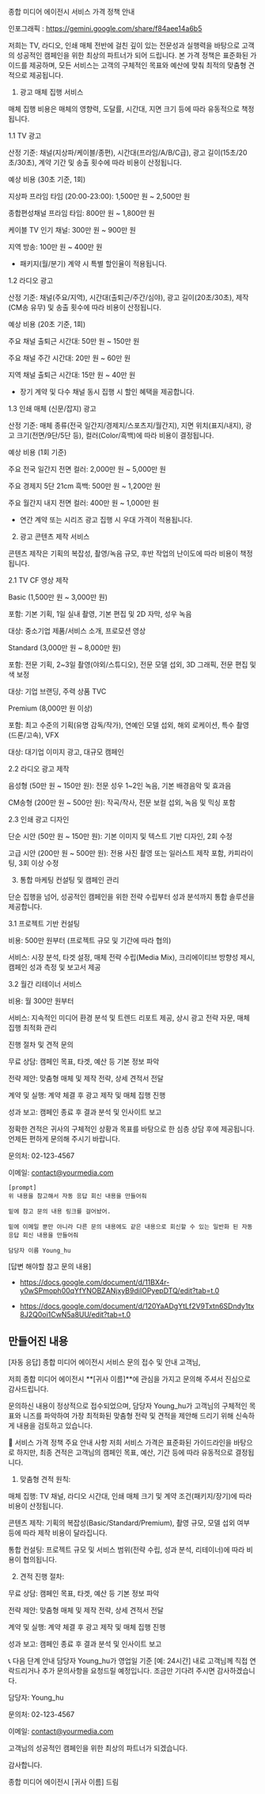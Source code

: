종합 미디어 에이전시 서비스 가격 정책 안내

인포그래픽 : https://gemini.google.com/share/f84aee14a6b5



저희는 TV, 라디오, 인쇄 매체 전반에 걸친 깊이 있는 전문성과 실행력을 바탕으로 고객의 성공적인 캠페인을 위한 최상의 파트너가 되어 드립니다. 본 가격 정책은 표준화된 가이드를 제공하며, 모든 서비스는 고객의 구체적인 목표와 예산에 맞춰 최적의 맞춤형 견적으로 제공됩니다.

1. 광고 매체 집행 서비스

매체 집행 비용은 매체의 영향력, 도달률, 시간대, 지면 크기 등에 따라 유동적으로 책정됩니다.

1.1 TV 광고

산정 기준: 채널(지상파/케이블/종편), 시간대(프라임/A/B/C급), 광고 길이(15초/20초/30초), 계약 기간 및 송출 횟수에 따라 비용이 산정됩니다.

예상 비용 (30초 기준, 1회)

지상파 프라임 타임 (20:00-23:00): 1,500만 원 ~ 2,500만 원

종합편성채널 프라임 타임: 800만 원 ~ 1,800만 원

케이블 TV 인기 채널: 300만 원 ~ 900만 원

지역 방송: 100만 원 ~ 400만 원

* 패키지(월/분기) 계약 시 특별 할인율이 적용됩니다.

1.2 라디오 광고

산정 기준: 채널(주요/지역), 시간대(출퇴근/주간/심야), 광고 길이(20초/30초), 제작(CM송 유무) 및 송출 횟수에 따라 비용이 산정됩니다.

예상 비용 (20초 기준, 1회)

주요 채널 출퇴근 시간대: 50만 원 ~ 150만 원

주요 채널 주간 시간대: 20만 원 ~ 60만 원

지역 채널 출퇴근 시간대: 15만 원 ~ 40만 원

* 장기 계약 및 다수 채널 동시 집행 시 할인 혜택을 제공합니다.

1.3 인쇄 매체 (신문/잡지) 광고

산정 기준: 매체 종류(전국 일간지/경제지/스포츠지/월간지), 지면 위치(표지/내지), 광고 크기(전면/9단/5단 등), 컬러(Color/흑백)에 따라 비용이 결정됩니다.

예상 비용 (1회 기준)

주요 전국 일간지 전면 컬러: 2,000만 원 ~ 5,000만 원

주요 경제지 5단 21cm 흑백: 500만 원 ~ 1,200만 원

주요 월간지 내지 전면 컬러: 400만 원 ~ 1,000만 원

* 연간 계약 또는 시리즈 광고 집행 시 우대 가격이 적용됩니다.

2. 광고 콘텐츠 제작 서비스

콘텐츠 제작은 기획의 복잡성, 촬영/녹음 규모, 후반 작업의 난이도에 따라 비용이 책정됩니다.

2.1 TV CF 영상 제작

Basic (1,500만 원 ~ 3,000만 원)

포함: 기본 기획, 1일 실내 촬영, 기본 편집 및 2D 자막, 성우 녹음

대상: 중소기업 제품/서비스 소개, 프로모션 영상

Standard (3,000만 원 ~ 8,000만 원)

포함: 전문 기획, 2~3일 촬영(야외/스튜디오), 전문 모델 섭외, 3D 그래픽, 전문 편집 및 색 보정

대상: 기업 브랜딩, 주력 상품 TVC

Premium (8,000만 원 이상)

포함: 최고 수준의 기획(유명 감독/작가), 연예인 모델 섭외, 해외 로케이션, 특수 촬영(드론/고속), VFX

대상: 대기업 이미지 광고, 대규모 캠페인

2.2 라디오 광고 제작

음성형 (50만 원 ~ 150만 원): 전문 성우 1~2인 녹음, 기본 배경음악 및 효과음

CM송형 (200만 원 ~ 500만 원): 작곡/작사, 전문 보컬 섭외, 녹음 및 믹싱 포함

2.3 인쇄 광고 디자인

단순 시안 (50만 원 ~ 150만 원): 기본 이미지 및 텍스트 기반 디자인, 2회 수정

고급 시안 (200만 원 ~ 500만 원): 전용 사진 촬영 또는 일러스트 제작 포함, 카피라이팅, 3회 이상 수정

3. 통합 마케팅 컨설팅 및 캠페인 관리

단순 집행을 넘어, 성공적인 캠페인을 위한 전략 수립부터 성과 분석까지 통합 솔루션을 제공합니다.

3.1 프로젝트 기반 컨설팅

비용: 500만 원부터 (프로젝트 규모 및 기간에 따라 협의)

서비스: 시장 분석, 타겟 설정, 매체 전략 수립(Media Mix), 크리에이티브 방향성 제시, 캠페인 성과 측정 및 보고서 제공

3.2 월간 리테이너 서비스

비용: 월 300만 원부터

서비스: 지속적인 미디어 환경 분석 및 트렌드 리포트 제공, 상시 광고 전략 자문, 매체 집행 최적화 관리

진행 절차 및 견적 문의

무료 상담: 캠페인 목표, 타겟, 예산 등 기본 정보 파악

전략 제안: 맞춤형 매체 및 제작 전략, 상세 견적서 전달

계약 및 실행: 계약 체결 후 광고 제작 및 매체 집행 진행

성과 보고: 캠페인 종료 후 결과 분석 및 인사이트 보고

정확한 견적은 귀사의 구체적인 상황과 목표를 바탕으로 한 심층 상담 후에 제공됩니다. 언제든 편하게 문의해 주시기 바랍니다.

문의처: 02-123-4567



이메일: contact@yourmedia.com

```
[prompt]
위 내용을 참고해서 자동 응답 회신 내용을 만들어줘

밑에 참고 문의 내용 링크를 걸어놨어.

밑에 이메일 뿐만 아니라 다른 문의 내용에도 같은 내용으로 회신할 수 있는 일반화 된 자동응답 회신 내용을 만들어줘

담당자 이름 Young_hu
```


[답변 해야할 참고 문의 내용]



- https://docs.google.com/document/d/11BX4r-y0wSPmoph00qYfYNOBZANjxyB9diIOPyepDTQ/edit?tab=t.0

- https://docs.google.com/document/d/120YaADgYtLf2V9Txtn6SDndy1tx8J2Q0oi1CwN5a8UU/edit?tab=t.0


## 만들어진 내용

[자동 응답] 종합 미디어 에이전시 서비스 문의 접수 및 안내
고객님,

저희 종합 미디어 에이전시 **[귀사 이름]**에 관심을 가지고 문의해 주셔서 진심으로 감사드립니다.

문의하신 내용이 정상적으로 접수되었으며, 담당자 Young_hu가 고객님의 구체적인 목표와 니즈를 파악하여 가장 최적화된 맞춤형 전략 및 견적을 제안해 드리기 위해 신속하게 내용을 검토하고 있습니다.

📌 서비스 가격 정책 주요 안내 사항
저희 서비스 가격은 표준화된 가이드라인을 바탕으로 하지만, 최종 견적은 고객님의 캠페인 목표, 예산, 기간 등에 따라 유동적으로 결정됩니다.

1. 맞춤형 견적 원칙:

매체 집행: TV 채널, 라디오 시간대, 인쇄 매체 크기 및 계약 조건(패키지/장기)에 따라 비용이 산정됩니다.

콘텐츠 제작: 기획의 복잡성(Basic/Standard/Premium), 촬영 규모, 모델 섭외 여부 등에 따라 제작 비용이 달라집니다.

통합 컨설팅: 프로젝트 규모 및 서비스 범위(전략 수립, 성과 분석, 리테이너)에 따라 비용이 협의됩니다.

2. 견적 진행 절차:

무료 상담: 캠페인 목표, 타겟, 예산 등 기본 정보 파악

전략 제안: 맞춤형 매체 및 제작 전략, 상세 견적서 전달

계약 및 실행: 계약 체결 후 광고 제작 및 매체 집행 진행

성과 보고: 캠페인 종료 후 결과 분석 및 인사이트 보고

📞 다음 단계 안내
담당자 Young_hu가 영업일 기준 [예: 24시간] 내로 고객님께 직접 연락드리거나 추가 문의사항을 요청드릴 예정입니다. 조금만 기다려 주시면 감사하겠습니다.

담당자: Young_hu

문의처: 02-123-4567

이메일: contact@yourmedia.com

고객님의 성공적인 캠페인을 위한 최상의 파트너가 되겠습니다.

감사합니다.

종합 미디어 에이전시 [귀사 이름] 드림